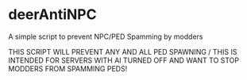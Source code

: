 # deerAntiNPC
A simple script to prevent NPC/PED Spamming by modders


THIS SCRIPT WILL PREVENT ANY AND ALL PED SPAWNING / THIS IS INTENDED FOR SERVERS WITH AI TURNED OFF AND WANT TO STOP MODDERS FROM SPAMMING PEDS!
